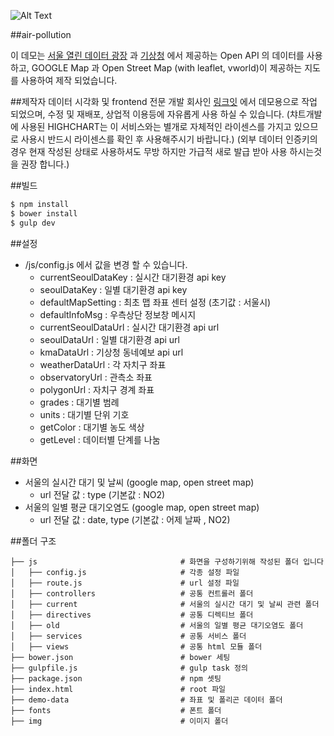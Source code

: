![Alt Text](https://github.com/zappySound/air-pollution/master/img/air-pollution.jpeg)

##air-pollution

이 데모는 [서울 열린 데이터 광장](http://data.seoul.go.kr/) 과 [기상청](http://www.kma.go.kr/) 에서 제공하는 Open API 의 데이터를 사용하고,
GOOGLE Map 과 Open Street Map (with leaflet, vworld)이 제공하는 지도를 사용하여 제작 되었습니다.

##제작자
데이터 시각화 및 frontend 전문 개발 회사인 [링크잇](http://www.linkit.kr/) 에서 데모용으로 작업 되었으며,
수정 및 재배포, 상업적 이용등에 자유롭게 사용 하실 수 있습니다.
(챠트개발에 사용된 HIGHCHART는 이 서비스와는 별개로 자체적인 라이센스를 가지고 있으므로 사용시 반드시 라이센스를 확인 후 사용해주시기 바랍니다.)
(외부 데이터 인증키의 경우 현재 작성된 상태로 사용하셔도 무방 하지만 가급적 새로 발급 받아 사용 하시는것을 권장 합니다.)

##빌드

```sh
$ npm install
$ bower install
$ gulp dev
```

##설정

* /js/config.js 에서 값을 변경 할 수 있습니다.
    * currentSeoulDataKey : 실시간 대기환경 api key
    * seoulDataKey : 일별 대기환경 api key
    * defaultMapSetting : 최초 맵 좌표 센터 설정 (초기값 : 서울시)
    * defaultInfoMsg : 우측상단 정보창 메시지
    * currentSeoulDataUrl : 실시간 대기환경 api url
    * seoulDataUrl : 일별 대기환경 api url
    * kmaDataUrl : 기상청 동네예보 api url
    * weatherDataUrl : 각 자치구 좌표
    * observatoryUrl : 관측소 좌표
    * polygonUrl : 자치구 경계 좌표
    * grades : 대기별 범례
    * units : 대기별 단위 기호
    * getColor : 대기별 농도 색상
    * getLevel : 데이터별 단계를 나눔

##화면
* 서울의 실시간 대기 및 날씨 (google map, open street map)
    * url 전달 값 : type (기본값 : NO2)
* 서울의 일별 평균 대기오염도 (google map, open street map)
    * url 전달 값 : date, type (기본값 : 어제 날짜 , NO2)

##폴더 구조

```
├── js                                # 화면을 구성하기위해 작성된 폴더 입니다
│   ├── config.js                     # 각종 설정 파일
│   ├── route.js                      # url 설정 파일
│   ├── controllers                   # 공통 컨트롤러 폴더
│   ├── current                       # 서울의 실시간 대기 및 날씨 관련 폴더
│   ├── directives                    # 공통 디렉티브 폴더
│   ├── old                           # 서울의 일별 평균 대기오염도 폴더
│   ├── services                      # 공통 서비스 폴더
│   ├── views                         # 공통 html 모듈 폴더
├── bower.json                        # bower 세팅
├── gulpfile.js                       # gulp task 정의
├── package.json                      # npm 셋팅
├── index.html                        # root 파일
├── demo-data                         # 좌표 및 폴리곤 데이터 폴더
├── fonts                             # 폰트 폴더
├── img                               # 이미지 폴더
```

